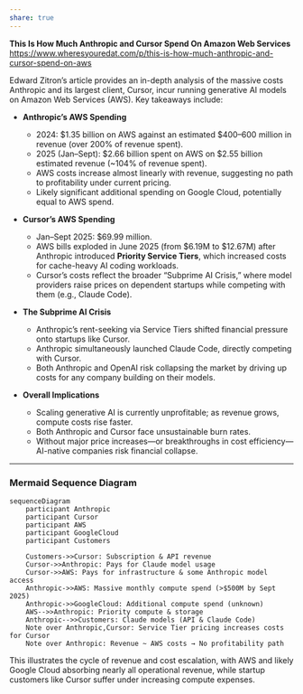 ```yaml
---
share: true
---
```

**This Is How Much Anthropic and Cursor Spend On Amazon Web Services**  
https://www.wheresyouredat.com/p/this-is-how-much-anthropic-and-cursor-spend-on-aws

Edward Zitron’s article provides an in-depth analysis of the massive costs Anthropic and its largest client, Cursor, incur running generative AI models on Amazon Web Services (AWS). Key takeaways include:

- **Anthropic’s AWS Spending**  
  - 2024: $1.35 billion on AWS against an estimated $400–600 million in revenue (over 200% of revenue spent).  
  - 2025 (Jan–Sept): $2.66 billion spent on AWS on $2.55 billion estimated revenue (~104% of revenue spent).  
  - AWS costs increase almost linearly with revenue, suggesting no path to profitability under current pricing.  
  - Likely significant additional spending on Google Cloud, potentially equal to AWS spend.

- **Cursor’s AWS Spending**  
  - Jan–Sept 2025: $69.99 million.  
  - AWS bills exploded in June 2025 (from $6.19M to $12.67M) after Anthropic introduced **Priority Service Tiers**, which increased costs for cache-heavy AI coding workloads.  
  - Cursor’s costs reflect the broader “Subprime AI Crisis,” where model providers raise prices on dependent startups while competing with them (e.g., Claude Code).

- **The Subprime AI Crisis**  
  - Anthropic’s rent-seeking via Service Tiers shifted financial pressure onto startups like Cursor.  
  - Anthropic simultaneously launched Claude Code, directly competing with Cursor.  
  - Both Anthropic and OpenAI risk collapsing the market by driving up costs for any company building on their models.

- **Overall Implications**  
  - Scaling generative AI is currently unprofitable; as revenue grows, compute costs rise faster.  
  - Both Anthropic and Cursor face unsustainable burn rates.  
  - Without major price increases—or breakthroughs in cost efficiency—AI-native companies risk financial collapse.

---

### Mermaid Sequence Diagram

```mermaid
sequenceDiagram
    participant Anthropic
    participant Cursor
    participant AWS
    participant GoogleCloud
    participant Customers

    Customers->>Cursor: Subscription & API revenue
    Cursor->>Anthropic: Pays for Claude model usage
    Cursor->>AWS: Pays for infrastructure & some Anthropic model access
    Anthropic->>AWS: Massive monthly compute spend (>$500M by Sept 2025)
    Anthropic->>GoogleCloud: Additional compute spend (unknown)
    AWS-->>Anthropic: Priority compute & storage
    Anthropic-->>Customers: Claude models (API & Claude Code)
    Note over Anthropic,Cursor: Service Tier pricing increases costs for Cursor
    Note over Anthropic: Revenue ~ AWS costs → No profitability path
```

This illustrates the cycle of revenue and cost escalation, with AWS and likely Google Cloud absorbing nearly all operational revenue, while startup customers like Cursor suffer under increasing compute expenses.